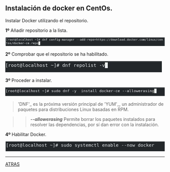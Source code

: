 ## Instalación de docker en CentOs.

Instalar Docker utilizando el repositorio.

**1º** Añadir repositorio a la lista.

![1](https://github.com/estebancr1993/CentOs-docker/blob/main/imagenes/1.JPG)

**2º** Comprobar que el repositorio se ha habilitado.

![2](https://github.com/estebancr1993/CentOs-docker/blob/main/imagenes/2.JPG)

**3º** Proceder a instalar. 

![3](https://github.com/estebancr1993/CentOs-docker/blob/main/imagenes/3.JPG)

> 'DNF'_ es la próxima versión principal de 'YUM'_, un administrador de paquetes para distribuciones Linux basadas en RPM.

>> ***--allowerasing*** Permite borrar los paquetes instalados para resolver las dependencias, por sí dan error con la instalación.

**4º** Habilitar Docker.

![8](https://github.com/estebancr1993/CentOs-docker/blob/main/imagenes/8.JPG)

---

[ATRAS](https://github.com/estebancr1993/CentOs-docker)
